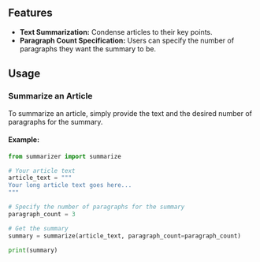 ## Features

- **Text Summarization:** Condense articles to their key points.
- **Paragraph Count Specification:** Users can specify the number of paragraphs they want the summary to be. 

## Usage

### Summarize an Article

To summarize an article, simply provide the text and the desired number of paragraphs for the summary.

#### Example:

```python
from summarizer import summarize

# Your article text
article_text = """
Your long article text goes here...
"""

# Specify the number of paragraphs for the summary
paragraph_count = 3

# Get the summary
summary = summarize(article_text, paragraph_count=paragraph_count)

print(summary)
